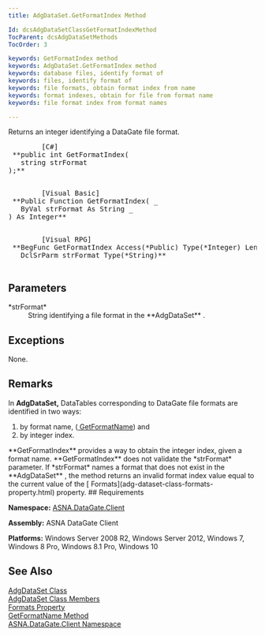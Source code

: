 ```yaml
---
title: AdgDataSet.GetFormatIndex Method

Id: dcsAdgDataSetClassGetFormatIndexMethod
TocParent: dcsAdgDataSetMethods
TocOrder: 3

keywords: GetFormatIndex method
keywords: AdgDataSet.GetFormatIndex method
keywords: database files, identify format of
keywords: files, identify format of
keywords: file formats, obtain format index from name
keywords: format indexes, obtain for file from format name
keywords: file format index from format names

---
```


Returns an integer identifying a DataGate file format.
<pre class="prettyprint">
        <span class="lang">[C#]</span>
 **public int GetFormatIndex(
   string strFormat
);** 
      </pre>
<pre class="prettyprint">
        <span class="lang">[Visual Basic] </span>
 **Public Function GetFormatIndex( _
   ByVal strFormat As String _
) As Integer** 
      </pre>
<pre class="prettyprint">
        <span class="lang">[Visual RPG]</span>
 **BegFunc GetFormatIndex Access(*Public) Type(*Integer) Len(4)
   DclSrParm strFormat Type(*String)** 
      </pre>

## Parameters

<dl>
        <dt>
 *strFormat* 
        </dt>
        <dd>String identifying a file format in the **AdgDataSet** .</dd>
</dl>

## Exceptions

None.
## Remarks

In **AdgDataSet,** DataTables corresponding to DataGate file formats are identified in two ways:

1. by format name, ([ GetFormatName](adg-dataset-class-get-format-name-method.html)) 
					and
2. by integer index.

<p> **GetFormatIndex** provides a way to obtain the integer index, given a format name. **GetFormatIndex** does not validate the *strFormat* parameter. If *strFormat* names a format that does not exist in the **AdgDataSet** , the method returns an invalid format index value equal to the current value of the [ Formats](adg-dataset-class-formats-property.html) property.
## Requirements

**Namespace:** [ASNA.DataGate.Client](datagate-client-namespace.html) 

**Assembly:** ASNA DataGate Client

**Platforms:** Windows Server 2008 R2, Windows Server 2012, Windows 7, Windows 8 Pro, Windows 8.1 Pro, Windows 10
## See Also


[AdgDataSet Class](adg-dataset-class.html)
      <br />
[AdgDataSet Class Members](adg-dataset-members.html)
      <br />
[Formats Property](adg-dataset-class-formats-property.html)
      <br />
[GetFormatName Method](adg-dataset-class-get-format-name-method.html)
      <br />
[ASNA.DataGate.Client Namespace](datagate-client-namespace.html)


